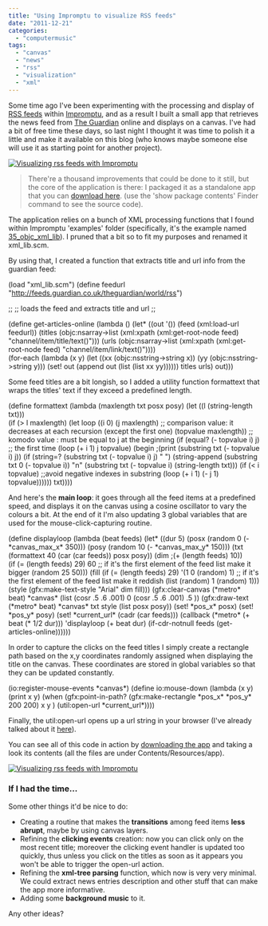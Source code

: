 ```yaml
---
title: "Using Impromptu to visualize RSS feeds"
date: "2011-12-21"
categories: 
  - "computermusic"
tags: 
  - "canvas"
  - "news"
  - "rss"
  - "visualization"
  - "xml"
---
```


Some time ago I've been experimenting with the processing and display of [RSS feeds](http://www.google.co.uk/url?sa=t&rct=j&q=rss%20feed&source=web&cd=1&ved=0CD0QFjAA&url=http%3A%2F%2Fen.wikipedia.org%2Fwiki%2FRSS&ei=K9jxTtyyMY-K4gSwibHBAQ&usg=AFQjCNEdBSkFc9gzQ_IRDoz4mZzyuZwfbw) within [Impromptu](http://impromptu.moso.com.au/), and as a result I built a small app that retrieves the news feed from [The Guardian](http://www.guardian.co.uk/) online and displays on a canvas. I've had a bit of free time these days, so last night I thought it was time to polish it a little and make it available on this blog (who knows maybe someone else will use it as starting point for another project).

[![Visualizing rss feeds with Impromptu](/media/static/blog_img/6549002895_2b42b95cef.jpg)](http://www.flickr.com/photos/mikele/6549002895/ "Visualizing rss feeds with Impromptu by MagIcReBirth, on Flickr")

> There're a thousand improvements that could be done to it still, but the core of the application is there: I packaged it as a standalone app that you can [download here](http://www.box.com/s/oprvyybridp0gtij8j5d). (use the 'show package contents' Finder command to see the source code).

The application relies on a bunch of XML processing functions that I found within Impromptu 'examples' folder (specifically, it's the example named [35\_objc\_xml\_lib](http://impromptu.moso.com.au/examples_2.5/35_objc_xml_lib.html)). I pruned that a bit so to fit my purposes and renamed it xml\_lib.scm.

By using that, I created a function that extracts title and url info from the guardian feed:

(load "xml\_lib.scm")
(define feedurl "http://feeds.guardian.co.uk/theguardian/world/rss")

;;
;; loads the feed and extracts title and url
;;

(define get-articles-online
     (lambda ()
        (let\* ((out '())
               (feed (xml:load-url feedurl))
               (titles (objc:nsarray->list (xml:xpath (xml:get-root-node feed)
                                                "channel/item/title/text()")))
               (urls (objc:nsarray->list (xml:xpath (xml:get-root-node feed)
                                                "channel/item/link/text()"))))                                                 
           (for-each (lambda (x y)
                        (let ((xx (objc:nsstring->string x))
                              (yy (objc:nsstring->string y)))
                           (set! out (append out (list (list xx yy))))))
                titles urls)
           out)))

Some feed titles are a bit longish, so I added a utility function formattext that wraps the titles' text if they exceed a predefined length.

(define formattext 
   (lambda (maxlength txt posx posy)
      (let ((l (string-length txt)))      
         (if (\> l maxlength)
             (let loop ((i 0)
                        (j maxlength) ;; comparison value: it decreases at each recursion (except the first one) 
                        (topvalue maxlength)) ;; komodo value : must be equal to j at the beginning
                (if (equal? (\- topvalue i) j) ;; the first time
                    (loop (+ i 1) j topvalue)
                    (begin   ;(print (substring txt (- topvalue i) j))
                             (if (string=? (substring txt (\- topvalue i) j) " ")
                                 (string-append (substring txt 0 (\- topvalue i)) 
                                                "n" 
                                                (substring txt (\- topvalue i) (string-length txt)))
                                 (if (< i topvalue) ;;avoid negative indexes in substring
                                     (loop (+ i 1) (\- j 1) topvalue))))))
             txt))))

And here's the **main loop**: it goes through all the feed items at a predefined speed, and displays it on the canvas using a cosine oscillator to vary the colours a bit. At the end of it I'm also updating 3 global variables that are used for the mouse-click-capturing routine.

(define displayloop
   (lambda (beat feeds) 
      (let\* ((dur 5)
             (posx  (random 0 (\- \*canvas\_max\_x\* 350)))
             (posy  (random 10 (\- \*canvas\_max\_y\* 150)))
             (txt (formattext 40 (car (car feeds)) posx posy))
             (dim ;(+ (length feeds) 10))                  
                  (if (\= (length feeds) 29)
                      60  ;; if it's the first element of the feed list make it bigger
                      (random 25 50)))
             (fill (if (\= (length feeds) 29)
                         '(1 0 (random) 1)  ;; if it's the first element of the feed list make it reddish
                         (list (random) 1 (random) 1)))
             (style (gfx:make-text-style "Arial" dim fill)))
         (gfx:clear-canvas (\*metro\* beat) \*canvas\* (list (cosr .5 .6 .001) 0 (cosr .5 .6 .001) .5 ))
         (gfx:draw-text (\*metro\* beat) \*canvas\* txt style (list posx posy))
         (set! \*pos\_x\* posx)
         (set! \*pos\_y\* posy)
         (set! \*current\_url\* (cadr (car feeds)))
     (callback (\*metro\* (+ beat (\* 1/2 dur))) 'displayloop (+ beat dur)
               (if-cdr-notnull feeds 
                               (get-articles-online))))))

In order to capture the clicks on the feed titles I simply create a rectangle path based on the x,y coordinates randomly assigned when displaying the title on the canvas. These coordinates are stored in global variables so that they can be updated constantly.

(io:register-mouse-events \*canvas\*)
(define io:mouse-down
   (lambda (x y)
      (print x y)
      (when (gfx:point-in-path? (gfx:make-rectangle \*pos\_x\* \*pos\_y\* 200 200) x y )
            (util:open-url \*current\_url\*))))

Finally, the util:open-url opens up a url string in your browser (I've already talked about it [here](http://www.michelepasin.org/blog/2010/02/15/impromptu-function-to-access-wiki-docs-from-the-editor/)).

You can see all of this code in action by [downloading the app](http://www.box.com/s/oprvyybridp0gtij8j5d) and taking a look its contents (all the files are under Contents/Resources/app).

[![Visualizing rss feeds with Impromptu](/media/static/blog_img/6549002521_9b39fb2120.jpg)](http://www.flickr.com/photos/mikele/6549002521/ "Visualizing rss feeds with Impromptu by MagIcReBirth, on Flickr")

### If I had the time…

Some other things it'd be nice to do:

- Creating a routine that makes the **transitions** among feed items **less abrupt**, maybe by using canvas layers.
- Refining the **clicking events** creation: now you can click only on the most recent title; moreover the clicking event handler is updated too quickly, thus unless you click on the titles as soon as it appears you won't be able to trigger the open-url action.
- Refining the **xml-tree parsing** function, which now is very very minimal. We could extract news entries description and other stuff that can make the app more informative.
- Adding some **background music** to it.

Any other ideas?
